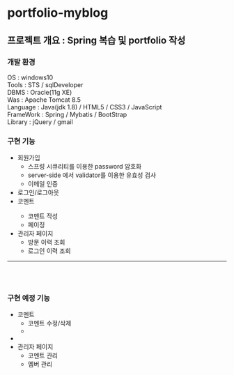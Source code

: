 # portfolio-myblog

<h2>프로젝트 개요 : Spring 복습 및 portfolio 작성</h2>
<h3>개발 환경</h3>

OS : windows10 <br>
Tools : STS / sqlDeveloper <br>
DBMS : Oracle(11g XE) <br>
Was : Apache Tomcat 8.5 <br>
Language : Java(jdk 1.8) / HTML5 / CSS3 / JavaScript <br>
FrameWork : Spring / Mybatis / BootStrap <br>
Library : jQuery / gmail <br>

<h3>구현 기능</h3>
<ul>
  <li>회원가입
    <ul>
      <li>스프링 시큐리티를 이용한 password 암호화</li>
      <li>server-side 에서 validator를 이용한 유효성 검사</li>
      <li>이메일 인증</li>
    </ul>
  </li>
  <li>로그인/로그아웃</li>
  <li>코멘트</li>
    <ul>
      <li>코멘트 작성</li>
      <li>페이징</li>
    </ul>
  <li>
      관리자 페이지
    <ul>
      <li>방문 이력 조회</li>
      <li>로그인 이력 조회</li>  
    </ul>
  </li>
</ul>

<hr>
<br><br>

<h3>구현 예정 기능</h3>
<ul>
  <li>코멘트
    <ul>
      <li>코멘트 수정/삭제<li>
    </ul>
  <li>
  <li>관리자 페이지
     <ul>
       <li>코멘트 관리</li>
       <li>멤버 관리</li>
    </ul>
  </li>
 
<ul>

